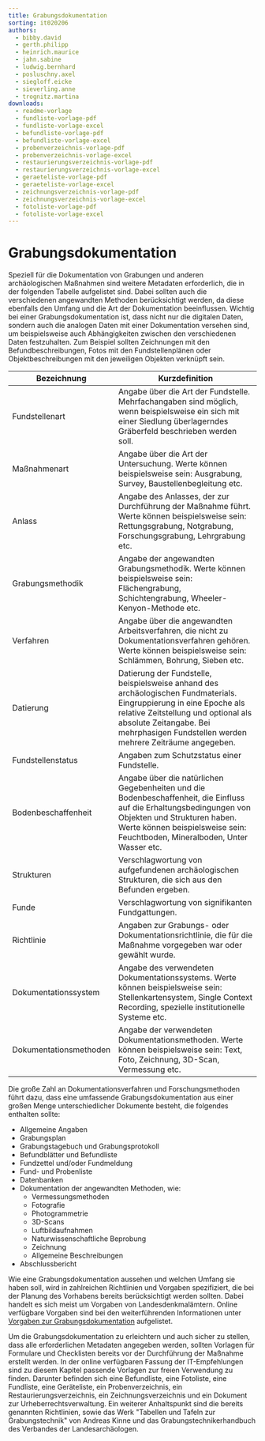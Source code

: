 ```yaml
---
title: Grabungsdokumentation
sorting: it020206
authors:
  - bibby.david
  - gerth.philipp
  - heinrich.maurice
  - jahn.sabine
  - ludwig.bernhard
  - posluschny.axel
  - siegloff.eicke
  - sieverling.anne
  - trognitz.martina
downloads:
  - readme-vorlage
  - fundliste-vorlage-pdf
  - fundliste-vorlage-excel
  - befundliste-vorlage-pdf
  - befundliste-vorlage-excel
  - probenverzeichnis-vorlage-pdf
  - probenverzeichnis-vorlage-excel
  - restaurierungsverzeichnis-vorlage-pdf
  - restaurierungsverzeichnis-vorlage-excel
  - geraeteliste-vorlage-pdf
  - geraeteliste-vorlage-excel
  - zeichnungsverzeichnis-vorlage-pdf
  - zeichnungsverzeichnis-vorlage-excel
  - fotoliste-vorlage-pdf
  - fotoliste-vorlage-excel
---
```


# Grabungsdokumentation

Speziell für die Dokumentation von Grabungen und anderen archäologischen Maßnahmen sind weitere Metadaten erforderlich, die in der folgenden Tabelle aufgelistet sind. Dabei sollten auch die verschiedenen angewandten Methoden berücksichtigt werden, da diese ebenfalls den Umfang und die Art der Dokumentation beeinflussen. Wichtig bei einer Grabungsdokumentation ist, dass nicht nur die digitalen Daten, sondern auch die analogen Daten mit einer Dokumentation versehen sind, um beispielsweise auch Abhängigkeiten zwischen den verschiedenen Daten festzuhalten. Zum Beispiel sollten Zeichnungen mit den Befundbeschreibungen, Fotos mit den Fundstellenplänen oder Objektbeschreibungen mit den jeweiligen Objekten verknüpft sein.

| Bezeichnung | Kurzdefinition |
|---|---|
| Fundstellenart | Angabe über die Art der Fundstelle. Mehrfachangaben sind möglich, wenn beispielsweise ein sich mit einer Siedlung überlagerndes Gräberfeld beschrieben werden soll. |
| Maßnahmenart | Angabe über die Art der Untersuchung. Werte können beispielsweise sein: Ausgrabung, Survey, Baustellenbegleitung etc. |
| Anlass | Angabe des Anlasses, der zur Durchführung der Maßnahme führt. Werte können beispielsweise sein: Rettungsgrabung, Notgrabung, Forschungsgrabung, Lehrgrabung etc. |
| Grabungsmethodik | Angabe der angewandten Grabungsmethodik. Werte können beispielsweise sein: Flächengrabung, Schichtengrabung, Wheeler-Kenyon-Methode etc. |
| Verfahren | Angabe über die angewandten Arbeitsverfahren, die nicht zu Dokumentationsverfahren gehören. Werte können beispielsweise sein: Schlämmen, Bohrung, Sieben etc. |
| Datierung | Datierung der Fundstelle, beispielsweise anhand des archäologischen Fundmaterials. Eingruppierung in eine Epoche als relative Zeitstellung und optional als absolute Zeitangabe. Bei mehrphasigen Fundstellen werden mehrere Zeiträume angegeben. |
| Fundstellenstatus | Angaben zum Schutzstatus einer Fundstelle. |
| Bodenbeschaffenheit | Angabe über die natürlichen Gegebenheiten und die Bodenbeschaffenheit, die Einfluss auf die Erhaltungsbedingungen von Objekten und Strukturen haben. Werte können beispielsweise sein: Feuchtboden, Mineralboden, Unter Wasser etc. |
| Strukturen | Verschlagwortung von aufgefundenen archäologischen Strukturen, die sich aus den Befunden ergeben. |
| Funde | Verschlagwortung von signifikanten Fundgattungen. |
| Richtlinie | Angaben zur Grabungs- oder Dokumentationsrichtlinie, die für die Maßnahme vorgegeben war oder gewählt wurde. |
| Dokumentationssystem | Angabe des verwendeten Dokumentationssystems. Werte können beispielsweise sein: Stellenkartensystem, Single Context Recording, spezielle institutionelle Systeme etc. |
| Dokumentationsmethoden | Angabe der verwendeten Dokumentationsmethoden. Werte können beispielsweise sein: Text, Foto, Zeichnung, 3D-Scan, Vermessung etc. |


Die große Zahl an Dokumentationsverfahren und Forschungsmethoden führt dazu, dass eine umfassende Grabungsdokumentation aus einer großen Menge unterschiedlicher Dokumente besteht, die folgendes enthalten sollte:

- Allgemeine Angaben
- Grabungsplan
- Grabungstagebuch und Grabungsprotokoll
- Befundblätter und Befundliste
- Fundzettel und/oder Fundmeldung
- Fund- und Probenliste
- Datenbanken
- Dokumentation der angewandten Methoden, wie:
  - Vermessungsmethoden
  - Fotografie
  - Photogrammetrie
  - 3D-Scans
  - Luftbildaufnahmen
  - Naturwissenschaftliche Beprobung
  - Zeichnung
  - Allgemeine Beschreibungen
- Abschlussbericht

Wie eine Grabungsdokumentation aussehen und welchen Umfang sie haben soll, wird in zahlreichen Richtlinien und Vorgaben spezifiziert, die bei der Planung des Vorhabens bereits berücksichtigt werden sollten. Dabei handelt es sich meist um Vorgaben von Landesdenkmalämtern. Online verfügbare Vorgaben sind bei den weiterführenden Informationen unter [Vorgaben zur Grabungsdokumentation](https://www.ianus-fdz.de/it-empfehlungen/metadaten-quellen#grabungsdokumentation_richtlinien) aufgelistet.

Um die Grabungsdokumentation zu erleichtern und auch sicher zu stellen, dass alle erforderlichen Metadaten angegeben werden, sollten Vorlagen für Formulare und Checklisten bereits vor der Durchführung der Maßnahme erstellt werden. In der online verfügbaren Fassung der IT-Empfehlungen sind zu diesem Kapitel passende Vorlagen zur freien Verwendung zu finden. Darunter befinden sich eine Befundliste, eine Fotoliste, eine Fundliste, eine Geräteliste, ein Probenverzeichnis, ein Restaurierungsverzeichnis, ein Zeichnungsverzeichnis und ein Dokument zur Urheberrechtsverwaltung. Ein weiterer Anhaltspunkt sind die bereits genannten Richtlinien, sowie das Werk "Tabellen und Tafeln zur Grabungstechnik" von Andreas Kinne und das Grabungstechnikerhandbuch des Verbandes der Landesarchäologen.
